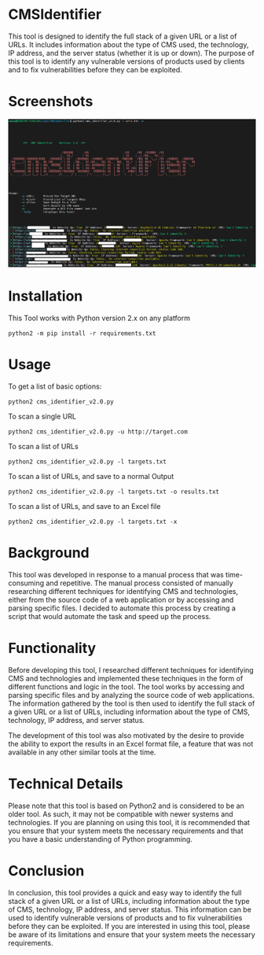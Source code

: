 # CMSIdentifier


This tool is designed to identify the full stack of a given URL or a list of URLs. It includes information about the type of CMS used, the technology, IP address, and the server status (whether it is up or down). The purpose of this tool is to identify any vulnerable versions of products used by clients and to fix vulnerabilities before they can be exploited.


# Screenshots

![image](./img/1.png)



# Installation

This Tool works with Python version 2.x on any platform

```
python2 -m pip install -r requirements.txt
```

# Usage

To get a list of basic options:

```
python2 cms_identifier_v2.0.py
```

To scan a single URL

```
python2 cms_identifier_v2.0.py -u http://target.com
```

To scan a list of URLs

```
python2 cms_identifier_v2.0.py -l targets.txt
```

To scan a list of URLs, and save to a normal Output

```
python2 cms_identifier_v2.0.py -l targets.txt -o results.txt
```

To scan a list of URLs, and save to an Excel file

```
python2 cms_identifier_v2.0.py -l targets.txt -x
```


# Background
This tool was developed in response to a manual process that was time-consuming and repetitive. The manual process consisted of manually researching different techniques for identifying CMS and technologies, either from the source code of a web application or by accessing and parsing specific files. I decided to automate this process by creating a script that would automate the task and speed up the process.


# Functionality
Before developing this tool, I researched different techniques for identifying CMS and technologies and implemented these techniques in the form of different functions and logic in the tool. The tool works by accessing and parsing specific files and by analyzing the source code of web applications. The information gathered by the tool is then used to identify the full stack of a given URL or a list of URLs, including information about the type of CMS, technology, IP address, and server status.




The development of this tool was also motivated by the desire to provide the ability to export the results in an Excel format file, a feature that was not available in any other similar tools at the time.





# Technical Details
Please note that this tool is based on Python2 and is considered to be an older tool. As such, it may not be compatible with newer systems and technologies. If you are planning on using this tool, it is recommended that you ensure that your system meets the necessary requirements and that you have a basic understanding of Python programming.

# Conclusion
In conclusion, this tool provides a quick and easy way to identify the full stack of a given URL or a list of URLs, including information about the type of CMS, technology, IP address, and server status. This information can be used to identify vulnerable versions of products and to fix vulnerabilities before they can be exploited. If you are interested in using this tool, please be aware of its limitations and ensure that your system meets the necessary requirements.
